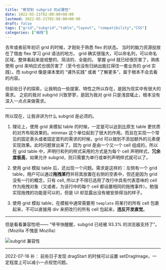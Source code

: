 ```yaml
---
title: "察觉到 subgrid 的必要性"
date: 2022-05-21T02:08:00+08:00
lastmod: 2022-05-21T02:08:00+08:00
draft: false
tags: ["grid","subgrid","table","layout", "compatibility","CSS"]
categories: ["编程"]
---
```


去年或者前年初识 grid 的时候，才刚处于熟悉 flex 的状态。 
当时的脑力资源投放在了借由 flex 学习 grid 语法的地方。 
grid 确实很强大，可以命名列，可以命名区域，整体看起来是规整的、简洁的、全能的。 掌握 grid 就已经很厉害了，熟练使用 grid 来响应式也很厉害了（至今也没有归纳出能扛得住一套业务的 grid 实践）。而 subgrid 像是课本里的 “课外实践” 或者 “了解更多”，属于根本不会去看的内容。 


但前些日子的探索，让我明白一些提案、特性之所以存在，是因为现实中有很大的需求。
之前的我对 subgrid 兴致寥寥，是因为我对 grid 只是浅尝辄止，根本没有深入一点点来做需求。

-----

所以现在，让我讲讲为什么 subgrid 是必须的。

1. 理论上，使用 grid 来模拟 table 的时候，一定是可以达到比原生 table 更优质的对齐布局效果的。minmax 这个单位起到了很大的作用。而且在实现一个常见的固定表头或者固定首列的需求的时候，grid 可以做到不添加额外的元素便实现效果。此时问题冒出来了。因为 grid 是由一个又一个 cell 组成的，所以在 grid table 中，声明行和列的样式采用的方式是为每个 cell 声明样式，**冗余度极高**，如果允许 subgrid，则只需要为单行或单列声明样式就可以了。

2. 使用 grid 模拟 table 后，还出现一个问题。需求是这样的：左侧有一个 grid table，用户可以通过**拖拽某行**并将其放置在右侧的空表中，但还是因为 grid 没有一行的概念，只有 cell, 所以才不得已选用了改行中具有代表意味的 cell 作为拖拽对象（又或者，为该行中的每个 cell 都设置相同的拖拽事件）。勉强实现拖拽的功能是可以的，但是 UI 却显露出没有被安排得当的样子。

3. 使用 grid 模拟 table，在模板中通常需要用 `template` 将某行的所有 cell 包裹起来，不可以直接用 div 来把改行的所有 cell 包起来，**违反开发直觉**。

-----

但是看看兼容性吧—— “爷爷快醒醒，subgrid 已经被 93.3% 的浏览器支持了”。（Mozilla 不愧是 Mozilla）

![subgrid 兼容性](/post-images/subgrid.jpg)

---
2022-07-16 补：
前些日子发现 dragStart 的时候可以设置 setDragImage，一定程度上可以减小一点视觉问题。
